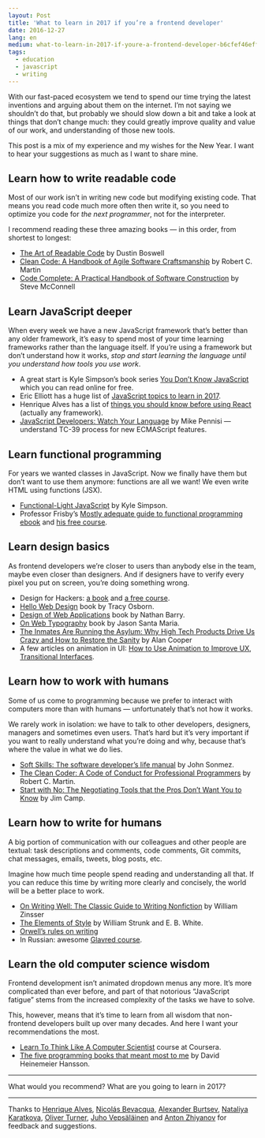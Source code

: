 ```yaml
---
layout: Post
title: 'What to learn in 2017 if you’re a frontend developer'
date: 2016-12-27
lang: en
medium: what-to-learn-in-2017-if-youre-a-frontend-developer-b6cfef46effd
tags:
  - education
  - javascript
  - writing
---
```


With our fast-paced ecosystem we tend to spend our time trying the latest inventions and arguing about them on the internet. I’m not saying we shouldn’t do that, but probably we should slow down a bit and take a look at things that don’t change much: they could greatly improve quality and value of our work, and understanding of those new tools.

This post is a mix of my experience and my wishes for the New Year. I want to hear your suggestions as much as I want to share mine.

## Learn how to write readable code

Most of our work isn’t in writing new code but modifying existing code. That means you read code much more often then write it, so you need to optimize you code for _the next programmer_, not for the interpreter.

I recommend reading these three amazing books — in this order, from shortest to longest:

- [The Art of Readable Code](https://www.amazon.com/gp/product/0596802293/?tag=artesapesphot-20) by Dustin Boswell
- [Clean Code: A Handbook of Agile Software Craftsmanship](https://www.amazon.com/Clean-Code-Handbook-Software-Craftsmanship/dp/0132350882/?tag=artesapesphot-20) by Robert C. Martin
- [Code Complete: A Practical Handbook of Software Construction](https://www.amazon.com/Code-Complete-Practical-Handbook-Construction/dp/0735619670/?tag=artesapesphot-20) by Steve McConnell

## Learn JavaScript deeper

When every week we have a new JavaScript framework that’s better than any older framework, it’s easy to spend most of your time learning frameworks rather than the language itself. If you’re using a framework but don’t understand how it works, _stop and start learning the language until you understand how tools you use work_.

- A great start is Kyle Simpson’s book series [You Don’t Know JavaScript](https://github.com/getify/You-Dont-Know-JS) which you can read online for free.
- Eric Elliott has a huge list of [JavaScript topics to learn in 2017](https://medium.com/javascript-scene/top-javascript-frameworks-topics-to-learn-in-2017-700a397b711#.zhnbn4rvg).
- Henrique Alves has a list of [things you should know before using React](http://henriquea.github.io/blog/before-dive-into-react.html) (actually any framework).
- [JavaScript Developers: Watch Your Language](https://bocoup.com/weblog/javascript-developers-watch-your-language) by Mike Pennisi — understand TC-39 process for new ECMAScript features.

## Learn functional programming

For years we wanted classes in JavaScript. Now we finally have them but don’t want to use them anymore: functions are all we want! We even write HTML using functions (JSX).

- [Functional-Light JavaScript](https://github.com/getify/Functional-Light-JS) by Kyle Simpson.
- Professor Frisby’s [Mostly adequate guide to functional programming ebook](https://github.com/MostlyAdequate/mostly-adequate-guide) and [his free course](https://egghead.io/courses/professor-frisby-introduces-composable-functional-javascript).

## Learn design basics

As frontend developers we’re closer to users than anybody else in the team, maybe even closer than designers. And if designers have to verify every pixel you put on screen, you’re doing something wrong.

- Design for Hackers: [a book](https://www.amazon.com/Design-Hackers-Reverse-Engineering-Beauty-ebook/dp/B005J578EW/?tag=artesapesphot-20) and [a free course](https://designforhackers.com/).
- [Hello Web Design](https://hellowebbooks.com/learn-design/) book by Tracy Osborn.
- [Design of Web Applications](http://nathanbarry.com/webapps/) book by Nathan Barry.
- [On Web Typography](https://abookapart.com/products/on-web-typography) book by Jason Santa Maria.
- [The Inmates Are Running the Asylum: Why High Tech Products Drive Us Crazy and How to Restore the Sanity](https://www.amazon.com/Inmates-Are-Running-Asylum-Products-ebook/dp/B000OZ0N62/?tag=artesapesphot-20) by Alan Cooper
- A few articles on animation in UI: [How to Use Animation to Improve UX](http://babich.biz/how-to-use-animation-to-improve-ux/), [Transitional Interfaces](https://medium.com/@pasql/transitional-interfaces-926eb80d64e3#.igcwawszz).

## Learn how to work with humans

Some of us come to programming because we prefer to interact with computers more than with humans — unfortunately that’s not how it works.

We rarely work in isolation: we have to talk to other developers, designers, managers and sometimes even users. That’s hard but it’s very important if you want to really understand what you’re doing and why, because that’s where the value in what we do lies.

- [Soft Skills: The software developer’s life manual](https://www.amazon.com/Soft-Skills-software-developers-manual/dp/1617292397/?tag=artesapesphot-20) by John Sonmez.
- [The Clean Coder: A Code of Conduct for Professional Programmers](https://www.amazon.com/Clean-Coder-Conduct-Professional-Programmers/dp/0137081073/?tag=artesapesphot-20) by Robert C. Martin.
- [Start with No: The Negotiating Tools that the Pros Don’t Want You to Know](https://www.amazon.com/Start-No-Negotiating-Tools-that-ebook/dp/B003EY7JEE/?tag=artesapesphot-20) by Jim Camp.

## Learn how to write for humans

A big portion of communication with our colleagues and other people are textual: task descriptions and comments, code comments, Git commits, chat messages, emails, tweets, blog posts, etc.

Imagine how much time people spend reading and understanding all that. If you can reduce this time by writing more clearly and concisely, the world will be a better place to work.

- [On Writing Well: The Classic Guide to Writing Nonfiction](https://www.amazon.com/gp/product/0060891548/?tag=artesapesphot-20) by William Zinsser
- [The Elements of Style](https://www.amazon.com/Elements-Style-4th-William-Strunk/dp/0205313426/?tag=artesapesphot-20) by William Strunk and E. B. White.
- [Orwell’s rules on writing](http://www.economist.com/blogs/prospero/2013/07/george-orwell-writing)
- In Russian: awesome [Glavred course](http://maximilyahov.ru/glvrd-pro/).

## Learn the old computer science wisdom

Frontend development isn’t animated dropdown menus any more. It’s more complicated than ever before, and part of that notorious “JavaScript fatigue” stems from the increased complexity of the tasks we have to solve.

This, however, means that it’s time to learn from all wisdom that non-frontend developers built up over many decades. And here I want your recommendations the most.

- [Learn To Think Like A Computer Scientist](https://www.coursera.org/specializations/algorithms) course at Coursera.
- [The five programming books that meant most to me](https://signalvnoise.com/posts/3375-the-five-programming-books-that-meant-most-to-me) by David Heinemeier Hansson.

***

What would you recommend? What are you going to learn in 2017?

***

Thanks to [Henrique Alves](http://alves.im/), [Nicolás Bevacqua](https://ponyfoo.com/), [Alexander Burtsev](http://burtsev.me/), [Nataliya Karatkova](https://twitter.com/meuwka), [Oliver Turner](https://twitter.com/oliverturner), [Juho Vepsäläinen](https://survivejs.com/) and [Anton Zhiyanov](https://antonz.ru/) for feedback and suggestions.
